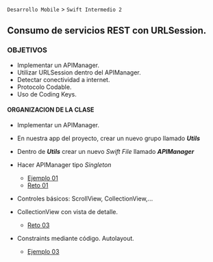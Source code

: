`Desarrollo Mobile` > `Swift Intermedio 2`

## Consumo de servicios REST con URLSession.

### OBJETIVOS 

- Implementar un APIManager.
- Utilizar URLSession dentro del APIManager.
- Detectar conectividad a internet.
- Protocolo Codable.
- Uso de Coding Keys.

#### ORGANIZACION DE LA CLASE 

- Implementar un APIManager.
* En nuestra app del proyecto, crear un nuevo grupo llamado _**Utils**_
* Dentro de _**Utils**_ crear un nuevo _Swift File_ llamado _**APIManager**_
* Hacer APIManager tipo _Singleton_

	- [Ejemplo 01](Ejemplo-01)
	- [Reto 01](Reto-01)

- Controles básicos: ScrollView, CollectionView,...
- CollectionView con vista de detalle.

	- [Reto 03](Reto-03)

- Constraints mediante código. Autolayout.

	- [Ejemplo 03](Ejemplo-03)

